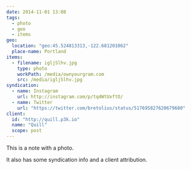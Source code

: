 ```yaml
---
date: 2014-11-01 13:08
tags:
  - photo
  - geo
  - items
geo:
  location: "geo:45.524813313,-122.681201062"
  place-name: Portland
items:
  - filename: igljSlhv.jpg
    type: photo
    workPath: /media/ownyourgram.com
    src: /media/igljSlhv.jpg
syndication:
  - name: Instagram
    url: http://instagram.com/p/tq4WtUxftO/
  - name: Twitter
    url: "https://twitter.com/bretolius/status/517695827620679680"
client:
  id: "http://quill.p3k.io"
  name: "Quill"
  scope: post
---
```


This is a note with a photo.

It also has some syndication info and a client attribution.
